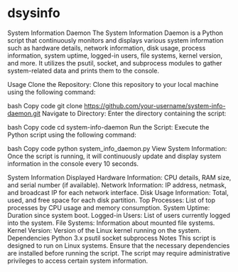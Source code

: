 # dsysinfo

System Information Daemon
The System Information Daemon is a Python script that continuously monitors and displays various system information such as hardware details, network information, disk usage, process information, system uptime, logged-in users, file systems, kernel version, and more. It utilizes the psutil, socket, and subprocess modules to gather system-related data and prints them to the console.

Usage
Clone the Repository: Clone this repository to your local machine using the following command:

bash
Copy code
git clone https://github.com/your-username/system-info-daemon.git
Navigate to Directory: Enter the directory containing the script:

bash
Copy code
cd system-info-daemon
Run the Script: Execute the Python script using the following command:

bash
Copy code
python system_info_daemon.py
View System Information: Once the script is running, it will continuously update and display system information in the console every 10 seconds.

System Information Displayed
Hardware Information: CPU details, RAM size, and serial number (if available).
Network Information: IP address, netmask, and broadcast IP for each network interface.
Disk Usage Information: Total, used, and free space for each disk partition.
Top Processes: List of top processes by CPU usage and memory consumption.
System Uptime: Duration since system boot.
Logged-in Users: List of users currently logged into the system.
File Systems: Information about mounted file systems.
Kernel Version: Version of the Linux kernel running on the system.
Dependencies
Python 3.x
psutil
socket
subprocess
Notes
This script is designed to run on Linux systems.
Ensure that the necessary dependencies are installed before running the script.
The script may require administrative privileges to access certain system information.

